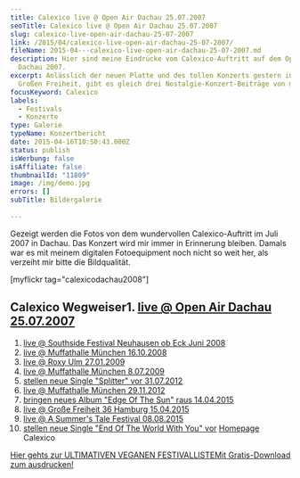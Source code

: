 ```yaml
---
title: Calexico live @ Open Air Dachau 25.07.2007
seoTitle: Calexico live @ Open Air Dachau 25.07.2007
slug: calexico-live-open-air-dachau-25-07-2007
link: /2015/04/calexico-live-open-air-dachau-25-07-2007/
fileName: 2015-04---calexico-live-open-air-dachau-25-07-2007.md
description: Hier sind meine Eindrücke vom Calexico-Auftritt auf dem Open Air in
  Dachau 2007.
excerpt: Anlässlich der neuen Platte und des tollen Konzerts gestern in der
  Großen Freiheit, gibt es gleich drei Nostalgie-Konzert-Beiträge von mir.
focusKeyword: Calexico
labels:
  - Festivals
  - Konzerte
type: Galerie
typeName: Konzertbericht
date: 2015-04-16T10:50:43.000Z
status: publish
isWerbung: false
isAffiliate: false
thumbnailId: "11809"
image: /img/demo.jpg
errors: []
subTitle: Bildergalerie
  
---
```


Gezeigt werden die Fotos von dem wundervollen Calexico-Auftritt im Juli 2007 in
Dachau. Das Konzert wird mir immer in Erinnerung bleiben. Damals war es mit
meinem digitalen Fotoequipment noch nicht so weit her, als verzeiht mir bitte
die Bildqualität.

[myflickr tag="calexicodachau2008"]

## Calexico Wegweiser1. [live @ Open Air Dachau 25.07.2007](/2015/04/calexico-live-open-air-dachau-25-07-2007/)

1.  [live @ Southside Festival Neuhausen ob Eck Juni 2008](/2015/04/calexico-live-southside-festival-2008/)
1.  [live @ Muffathalle München 16.10.2008](/2015/04/calexico-live-muffathalle-muenchen-16-10-2008/)
1.  [live @ Roxy Ulm 27.01.2009](/2009/01/calexico-live-roxy-ulm/)
1.  [live @ Muffathalle München 8.07.2009](/2009/07/calexico-live-muffathalle-munchen/)
1.  [stellen neue Single "Splitter" vor 31.07.2012](/2012/07/calexico-stellen-neue-singe-splitter-vor/)
1.  [live @ Muffathalle München 29.11.2012](/2012/12/calexico-live-muffathalle-munchen-29-11-2012/)
1.  [bringen neues Album "Edge Of The Sun" raus 14.04.2015](/2015/04/calexico-edge-of-the-sun-ist-da/)
1.  [live @ Große Freiheit 36 Hamburg 15.04.2015](/2015/04/calexico-live-grosse-freiheit-36-15-04-2015/)
1.  [live @ A Summer's Tale Festival 08.08.2015](/2015/08/calexico-live-a-summers-tale-festival-2015/)
1.  [stellen neue Single "End Of The World With You" vor](/2017/10/calexico-the-thread-that-keeps-us/)
    [Homepage](http://www.casadecalexico.com) Calexico

[Hier gehts zur ULTIMATIVEN VEGANEN FESTIVALLISTEMit Gratis-Download zum ausdrucken!](/2015/03/die-ultimative-vegane-festivalliste)

  